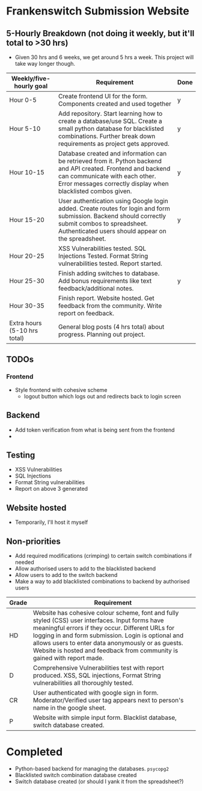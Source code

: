 # Frankenswitch Submission Website



## 5-Hourly Breakdown (not doing it weekly, but it'll total to >30 hrs)

- Given 30 hrs and 6 weeks, we get around 5 hrs a week. This project will take way longer though.

| Weekly/five-hourly goal      | Requirement                                                  | Done |
| ---------------------------- | ------------------------------------------------------------ | ---- |
| Hour 0-5                     | Create frontend UI for the form. Components created and used together | y    |
| Hour 5-10                    | Add repository. Start learning how to create a database/use SQL. Create a small python database for blacklisted combinations. Further break down requirements as project gets approved. | y    |
| Hour 10-15                   | Database created and information can be retrieved from it. Python backend and API created. Frontend and backend can communicate with each other. Error messages correctly display when blacklisted combos given. | y    |
| Hour 15-20                   | User authentication using Google login added. Create routes for login and form submission. Backend should correctly submit combos to spreadsheet. Authenticated users should appear on the spreadsheet. | y    |
| Hour 20-25                   | XSS Vulnerabilities tested. SQL Injections Tested. Format String vulnerabilities tested. Report started. |      |
| Hour 25-30                   | Finish adding switches to database. Add bonus requirements like text feedback/additional notes. | y    |
| Hour 30-35                   | Finish report. Website hosted. Get feedback from the community. Write report on feedback. |      |
| Extra hours (5-10 hrs total) | General blog posts (4 hrs total) about progress. Planning out project. |      |



## TODOs

### Frontend

- Style frontend with cohesive scheme
  - logout button which logs out and redirects back to login screen



## Backend

- Add token verification from what is being sent from the frontend
- 



## Testing

- XSS Vulnerabilities
- SQL Injections
- Format String vulnerabilities
- Report on above 3 generated



## Website hosted

- Temporarily, I'll host it myself



## Non-priorities

- Add required modifications (crimping) to certain switch combinations if needed
- Allow authorised users to add to the blacklisted backend
- Allow users to add to the switch backend
- Make a way to add blacklisted combinations to backend by authorised users



| Grade | Requirement                                                  |
| ----- | ------------------------------------------------------------ |
| HD    | Website has cohesive colour scheme, font and fully styled  (CSS) user interfaces. Input forms have meaningful errors if they occur.  Different URLs for logging in and form submission. Login is optional and  allows users to enter data anonymously or as guests. Website is hosted and  feedback from community is gained with report made. |
| D     | Comprehensive Vulnerabilities test with report produced. XSS,  SQL injections, Format String vulnerabilities all thoroughly tested. |
| CR    | User authenticated with google sign in form.  Moderator/Verified user tag appears next to person's name in the google  sheet. |
| P     | Website with simple input form. Blacklist database, switch  database created. |


# Completed

- Python-based backend for managing the databases. `psycopg2` 
- Blacklisted switch combination database created
- Switch database created (or should I yank it from the spreadsheet?)